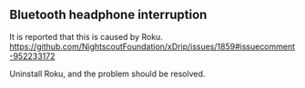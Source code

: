 ##  Bluetooth headphone interruption  
  
It is reported that this is caused by Roku.  
https://github.com/NightscoutFoundation/xDrip/issues/1859#issuecomment-952233172  

Uninstall Roku, and the problem should be resolved.  
